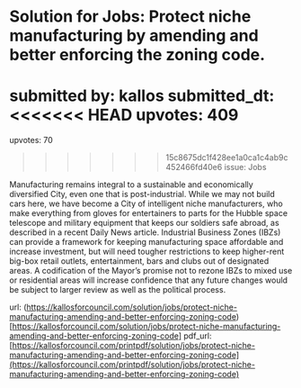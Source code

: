 # Solution for Jobs: Protect niche manufacturing by amending and better enforcing the zoning code. #

submitted by: kallos
submitted_dt: 
<<<<<<< HEAD
upvotes: 409
=======
upvotes: 70
>>>>>>> 15c8675dc1f428ee1a0ca1c4ab9c452466fd40e6
issue: Jobs

Manufacturing remains integral to a sustainable and economically diversified City, even one that is post-industrial. While we may not build cars here, we have become a City of intelligent niche manufacturers, who make everything from gloves for entertainers to parts for the Hubble space telescope and military equipment that keeps our soldiers safe abroad, as described in a recent Daily News article. Industrial Business Zones (IBZs) can provide a framework for keeping manufacturing space affordable and increase investment, but will need tougher restrictions to keep higher-rent big-box retail outlets, entertainment, bars and clubs out of designated areas. A codification of the Mayor’s promise not to rezone IBZs to mixed use or residential areas will increase confidence that any future changes would be subject to larger review as well as the political process.

url: (https://kallosforcouncil.com/solution/jobs/protect-niche-manufacturing-amending-and-better-enforcing-zoning-code)[https://kallosforcouncil.com/solution/jobs/protect-niche-manufacturing-amending-and-better-enforcing-zoning-code]
pdf_url: [https://kallosforcouncil.com/printpdf/solution/jobs/protect-niche-manufacturing-amending-and-better-enforcing-zoning-code](https://kallosforcouncil.com/printpdf/solution/jobs/protect-niche-manufacturing-amending-and-better-enforcing-zoning-code)